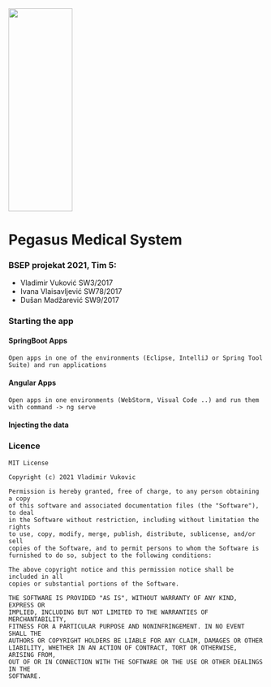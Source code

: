 <img src="https://user-images.githubusercontent.com/45330563/114599059-e4a35600-9c92-11eb-9b9d-e92e53bccd1b.png" width="50%" height="400px">

# Pegasus Medical System
 
 
### BSEP projekat 2021, Tim 5:
* Vladimir Vuković SW3/2017
* Ivana Vlaisavljević SW78/2017
* Dušan Madžarević SW9/2017

### Starting the app
#### SpringBoot Apps
    Open apps in one of the environments (Eclipse, IntelliJ or Spring Tool Suite) and run applications

#### Angular Apps
    Open apps in one environments (WebStorm, Visual Code ..) and run them with command -> ng serve

#### Injecting the data
    
    
### Licence
    MIT License

    Copyright (c) 2021 Vladimir Vukovic

    Permission is hereby granted, free of charge, to any person obtaining a copy
    of this software and associated documentation files (the "Software"), to deal
    in the Software without restriction, including without limitation the rights
    to use, copy, modify, merge, publish, distribute, sublicense, and/or sell
    copies of the Software, and to permit persons to whom the Software is
    furnished to do so, subject to the following conditions:

    The above copyright notice and this permission notice shall be included in all
    copies or substantial portions of the Software.

    THE SOFTWARE IS PROVIDED "AS IS", WITHOUT WARRANTY OF ANY KIND, EXPRESS OR
    IMPLIED, INCLUDING BUT NOT LIMITED TO THE WARRANTIES OF MERCHANTABILITY,
    FITNESS FOR A PARTICULAR PURPOSE AND NONINFRINGEMENT. IN NO EVENT SHALL THE
    AUTHORS OR COPYRIGHT HOLDERS BE LIABLE FOR ANY CLAIM, DAMAGES OR OTHER
    LIABILITY, WHETHER IN AN ACTION OF CONTRACT, TORT OR OTHERWISE, ARISING FROM,
    OUT OF OR IN CONNECTION WITH THE SOFTWARE OR THE USE OR OTHER DEALINGS IN THE
    SOFTWARE.

